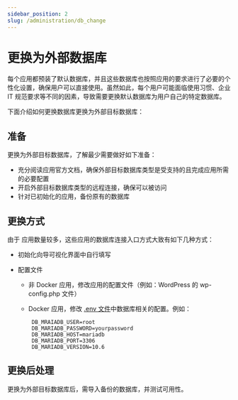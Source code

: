 ```yaml
---
sidebar_position: 2
slug: /administration/db_change
---
```


# 更换为外部数据库

每个应用都预装了默认数据库，并且这些数据库也按照应用的要求进行了必要的个性化设置，确保用户可以直接使用。虽然如此，每个用户可能面临使用习惯、企业 IT 规范要求等不同的因素，导致需要更换默认数据库为用户自己的特定数据库。  

下面介绍如何更换数据库更换为外部目标数据库：  

## 准备

更换为外部目标数据库，了解最少需要做好如下准备：

* 充分阅读应用官方文档，确保外部目标数据库类型是受支持的且完成应用所需的必要配置
* 开启外部目标数据库类型的远程连接，确保可以被访问
* 针对已初始化的应用，备份原有的数据库

## 更换方式

由于 应用数量较多，这些应用的数据库连接入口方式大致有如下几种方式：

* 初始化向导可视化界面中自行填写

* 配置文件

   - 非 Docker 应用，修改应用的配置文件（例如：WordPress 的 wp-config.php 文件）

   - Docker 应用，修改 [.env 文件](../administrator/parameter)中数据库相关的配置。例如：
     ```
      DB_MRAIADB_USER=root
      DB_MARIADB_PASSWORD=yourpassword
      DB_MARIADB_HOST=mariadb
      DB_MARIADB_PORT=3306
      DB_MARIADB_VERSION=10.6
     ```

## 更换后处理

更换为外部目标数据库后，需导入备份的数据库，并测试可用性。  




